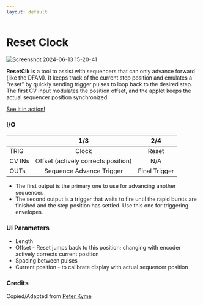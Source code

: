 ```yaml
---
layout: default
---
```

# Reset Clock

![Screenshot 2024-06-13 15-20-41](https://github.com/djphazer/O_C-Phazerville/assets/109086194/283433ed-813c-47ce-a7fe-95620982682f)

**ResetClk** is a tool to assist with sequencers that can only advance forward (like the DFAM). It keeps track of the current step position and emulates a "reset" by quickly sending trigger pulses to loop back to the desired step. The first CV input modulates the position offset, and the applet keeps the actual sequencer position synchronized.

[See it in action!](https://youtu.be/i1xU6-oPwfA)

### I/O

|        |                1/3                |                2/4                 |
| ------ | :-------------------------------: | :--------------------------------: |
| TRIG   |         Clock                     |         Reset         |
| CV INs | Offset (actively corrects position)  | N/A   |
| OUTs   |     Sequence Advance Trigger      |             Final Trigger             |

* The first output is the primary one to use for advancing another sequencer.
* The second output is a trigger that waits to fire until the rapid bursts are finished and the step position has settled. Use this one for triggering envelopes.

### UI Parameters
* Length
* Offset - Reset jumps back to this position; changing with encoder actively corrects current position
* Spacing between pulses
* Current position - to calibrate display with actual sequencer position

### Credits
Copied/Adapted from [Peter Kyme](https://github.com/pkyme/O_C-HemisphereSuite/tree/reset-additions)
